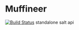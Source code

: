 # Muffineer

[![Build Status](https://travis-ci.org/s-schweer/muffineer.svg?branch=master)](https://travis-ci.org/s-schweer/muffineer)
standalone salt api

